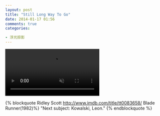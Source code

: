 ```yaml
---
layout: post
title: "Still Long Way To Go"
date: 2014-01-17 01:56
comments: true
categories:

- 浮光掠影
---
```


<video autoplay loop muted playsinline>
    <source src="/downloads/video/movie_clips/next_subject_in_blade_runner.mp4" type="video/mp4">
    <p>Your browser doesn't support this embedded video.</p>
</video>

{% blockquote Ridley Scott http://www.imdb.com/title/tt0083658/ Blade Runner(1982)%}
"Next subject: Kowalski, Leon."
{% endblockquote %}